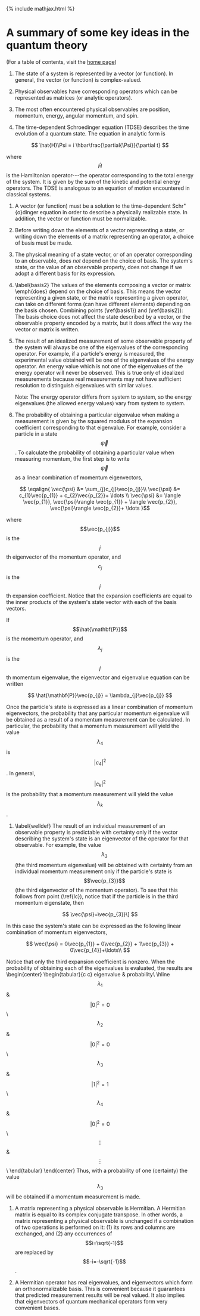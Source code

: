 {% include mathjax.html %}

# A summary of some key ideas in the quantum theory 

(For a table of contents, visit the [home page](/README.md))


1. The state of a system is represented by a vector (or function).  In general, the vector (or function) is complex-valued.


1. Physical observables have corresponding operators which can be represented as matrices (or analytic operators).

1. The most often encountered physical observables are position, momentum, energy, angular momentum, and spin.

1. The time-dependent Schroedinger equation (TDSE) describes the time evolution of a quantum state. The equation in analytic form is

$$
   \hat{H}\Psi = i \hbar\frac{\partial{\Psi}}{\partial t}
$$

where $$\hat{H}$$ is the Hamiltonian operator---the operator corresponding to the total energy of the system.  It is given by the sum of the kinetic and potential energy operators.  The TDSE is analogous to an equation of motion encountered in classical systems.

1. A vector (or function) must be a solution to the time-dependent Schr\"{o}dinger equation in order to describe a physically realizable state.  In addition, the vector or function must be normalizable.

1. Before writing down the elements of a vector representing a state, or writing down the elements of a matrix representing an operator, a choice of basis must be made.


1. The physical meaning of a state vector, or of an operator corresponding to an observable, does _not_ depend on the choice of basis. The system's state, or the value of an observable property, does not change if we adopt a different basis for its expression.

1. \label{basis2} The values of the elements composing a vector or matrix \emph{does} depend on the choice of basis.  This means the vector representing a given state, or the matrix representing a given operator, can take on different forms (can have different elements) depending on the basis chosen. Combining points (\ref{basis1}) and (\ref{basis2}):  The basis choice does not affect the state described by a vector, or the observable property encoded by a matrix, but it does affect the way the vector or matrix is written.

1. The result of an idealized measurement of some observable property of the system will always be one of the eigenvalues of the corresponding operator.  For example, if a particle's energy is measured, the experimental value obtained will be one of the eigenvalues of the energy operator.  An energy value which is not one of the eigenvalues of the energy operator will never be observed.  This is true only of idealized measurements because real measurements may not have sufficient resolution to distinguish eigenvalues with similar values.

    Note: The energy operator differs from system to system, so the energy eigenvalues (the allowed energy values) vary from system to system.


1. The probability of obtaining a particular eigenvalue when making a measurement is given by the squared modulus of the expansion coefficient corresponding to that eigenvalue.  For example, consider a particle in a state $$\vec{\psi}$$. To calculate the probability of obtaining a particular value when measuring momentum, the first step is to write $$\vec{\psi}$$ as a linear
combination of momentum eigenvectors,

$$
\eqalign{
\vec{\psi} &= \sum_{j}c_{j}\vec{p_{j}}\\
\vec{\psi} &= c_{1}\vec{p_{1}} + c_{2}\vec{p_{2}}+ \ldots \\
\vec{\psi} &= \langle \vec{p_{1}}, \vec{\psi}\rangle \vec{p_{1}} +
\langle \vec{p_{2}}, \vec{\psi}\rangle \vec{p_{2}}+ \ldots
}$$

where $$\vec{p_{j}}$$ is the $$j$$th eigenvector of the momentum operator, and $$c_{j}$$ is the $$j$$th expansion coefficient.  Notice that the expansion coefficients are equal to the inner products of the system's state vector with each of the basis vectors.

If $$\hat{\mathbf{P}}$$ is the momentum operator, and $$\lambda_{j}$$ is the $$j$$th momentum eigenvalue, the eigenvector and eigenvalue equation can be written

$$
\hat{\mathbf{P}}\vec{p_{j}} = \lambda_{j}\vec{p_{j}}
$$

   Once the particle's state is expressed as a linear combination of momentum eigenvectors, the probability that any particular momentum eigenvalue will be obtained as a result of a momentum measurement can be calculated.  In particular, the probability that a momentum measurement will yield the value $$\lambda_{4}$$ is $$|c_{4}|^2$$.  In general, $$|c_{k}|^2$$ is the probability that a momentum measurement will yield the value $$\lambda_{k}$$.

1. \label{welldef} The result of an individual measurement of an observable property is predictable with certainty only if the vector describing the system's state is an eigenvector of the operator for that observable.  For example, the value $$\lambda_{3}$$ (the third momentum eigenvalue) will be obtained with certainty from an individual momentum measurement only if the particle's state is $$\vec{p_{3}}$$ (the third eigenvector of the momentum operator).  To see that this follows from point (\ref{lc}), notice that if the particle is in the third momentum eigenstate, then

$$
\vec{\psi}=\vec{p_{3}}\]
$$

   In this case the system's state can be expressed as the following linear combination of momentum eigenvectors,

$$
\vec{\psi} = 0\vec{p_{1}} + 0\vec{p_{2}} + 1\vec{p_{3}} +  0\vec{p_{4}}+\ldots\\
$$

   Notice that only the third expansion coefficient is nonzero. When the probability of obtaining each of the eigenvalues is evaluated,
the results are
\begin{center}
\begin{tabular}{c c}
eigenvalue & probability\\ \hline
$$\lambda_{1}$$ & $$|0|^2=0$$\\
$$\lambda_{2}$$ & $$|0|^2=0$$\\
$$\lambda_{3}$$ & $$|1|^2=1$$\\
$$\lambda_{4}$$ & $$|0|^2=0$$\\
$$\vdots$$ & $$\vdots$$\\
\end{tabular}
\end{center}
Thus, with a probability of one (certainty) the value $$\lambda_{3}$$ will be obtained if a momentum measurement is made.

1. A matrix representing a physical observable is Hermitian. A Hermitian matrix is equal to its complex conjugate transpose.  In other words, a matrix representing a physical observable is unchanged if a combination of two operations is performed on it:  (1) its rows and columns are exchanged, and (2) any occurrences of $$i=\sqrt{-1}$$ are replaced by $$-i=-\sqrt{-1}$$.


1. A Hermitian operator has real eigenvalues, and eigenvectors which form an orthonormalizable basis.
This is convenient because it guarantees that predicted measurement results will be real valued.  It also implies that eigenvectors of quantum mechanical operators form very convenient bases.
